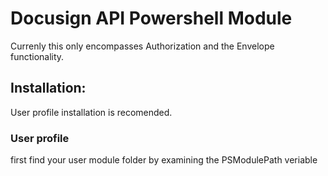 # Docusign API Powershell Module

Currenly this only encompasses Authorization and the Envelope functionality.

## Installation:
User profile installation is recomended.

### User profile

first find your user module folder by examining the PSModulePath veriable
